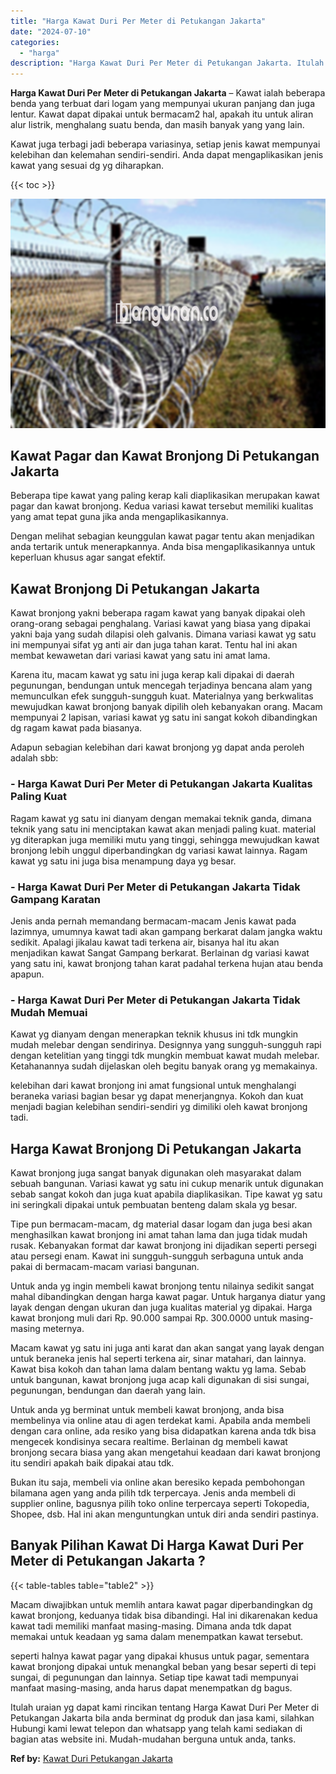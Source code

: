 ```yaml
---
title: "Harga Kawat Duri Per Meter di Petukangan Jakarta"
date: "2024-07-10"
categories: 
  - "harga"
description: "Harga Kawat Duri Per Meter di Petukangan Jakarta. Itulah uraian yg dapat kami rincikan tentang Harga Kawat Duri Per Meter di Petukangan Jakarta bila anda ber..."
---
```


**Harga Kawat Duri Per Meter di Petukangan Jakarta** – Kawat ialah beberapa benda yang terbuat dari logam yang mempunyai ukuran panjang dan juga lentur. Kawat dapat dipakai untuk bermacam2 hal, apakah itu untuk aliran alur listrik, menghalang suatu benda, dan masih banyak yang yang lain.

Kawat juga terbagi jadi beberapa variasinya, setiap jenis kawat mempunyai kelebihan dan kelemahan sendiri-sendiri. Anda dapat mengaplikasikan jenis kawat yang sesuai dg yg diharapkan.

{{< toc >}}

![Harga Kawat Duri Per Meter di Petukangan Jakarta](/images/jual-kawat-murah43.png)

## Kawat Pagar dan Kawat Bronjong Di Petukangan Jakarta

Beberapa tipe kawat yang paling kerap kali diaplikasikan merupakan kawat pagar dan kawat bronjong. Kedua variasi kawat tersebut memiliki kualitas yang amat tepat guna jika anda mengaplikasikannya.

Dengan melihat sebagian keunggulan kawat pagar tentu akan menjadikan anda tertarik untuk menerapkannya. Anda bisa mengaplikasikannya untuk keperluan khusus agar sangat efektif.

## Kawat Bronjong Di Petukangan Jakarta

Kawat bronjong yakni beberapa ragam kawat yang banyak dipakai oleh orang-orang sebagai penghalang. Variasi kawat yang biasa yang dipakai yakni baja yang sudah dilapisi oleh galvanis. Dimana variasi kawat yg satu ini mempunyai sifat yg anti air dan juga tahan karat. Tentu hal ini akan membat kewawetan dari variasi kawat yang satu ini amat lama.

Karena itu, macam kawat yg satu ini juga kerap kali dipakai di daerah pegunungan, bendungan untuk mencegah terjadinya bencana alam yang memunculkan efek sungguh-sungguh kuat. Materialnya yang berkwalitas mewujudkan kawat bronjong banyak dipilih oleh kebanyakan orang. Macam mempunyai 2 lapisan, variasi kawat yg satu ini sangat kokoh dibandingkan dg ragam kawat pada biasanya.

Adapun sebagian kelebihan dari kawat bronjong yg dapat anda peroleh adalah sbb:

### \- Harga Kawat Duri Per Meter di Petukangan Jakarta Kualitas Paling Kuat

Ragam kawat yg satu ini dianyam dengan memakai teknik ganda, dimana teknik yang satu ini menciptakan kawat akan menjadi paling kuat. material yg diterapkan juga memiliki mutu yang tinggi, sehingga mewujudkan kawat bronjong lebih unggul diperbandingkan dg variasi kawat lainnya. Ragam kawat yg satu ini juga bisa menampung daya yg besar.

### \- Harga Kawat Duri Per Meter di Petukangan Jakarta Tidak Gampang Karatan

Jenis anda pernah memandang bermacam-macam Jenis kawat pada lazimnya, umumnya kawat tadi akan gampang berkarat dalam jangka waktu sedikit. Apalagi jikalau kawat tadi terkena air, bisanya hal itu akan menjadikan kawat Sangat Gampang berkarat. Berlainan dg variasi kawat yang satu ini, kawat bronjong tahan karat padahal terkena hujan atau benda apapun.

### \- Harga Kawat Duri Per Meter di Petukangan Jakarta Tidak Mudah Memuai

Kawat yg dianyam dengan menerapkan teknik khusus ini tdk mungkin mudah melebar dengan sendirinya. Designnya yang sungguh-sungguh rapi dengan ketelitian yang tinggi tdk mungkin membuat kawat mudah melebar. Ketahanannya sudah dijelaskan oleh begitu banyak orang yg memakainya.

kelebihan dari kawat bronjong ini amat fungsional untuk menghalangi beraneka variasi bagian besar yg dapat menerjangnya. Kokoh dan kuat menjadi bagian kelebihan sendiri-sendiri yg dimiliki oleh kawat bronjong tadi.

## Harga Kawat Bronjong Di Petukangan Jakarta

Kawat bronjong juga sangat banyak digunakan oleh masyarakat dalam sebuah bangunan. Variasi kawat yg satu ini cukup menarik untuk digunakan sebab sangat kokoh dan juga kuat apabila diaplikasikan. Tipe kawat yg satu ini seringkali dipakai untuk pembuatan benteng dalam skala yg besar.

Tipe pun bermacam-macam, dg material dasar logam dan juga besi akan menghasilkan kawat bronjong ini amat tahan lama dan juga tidak mudah rusak. Kebanyakan format dar kawat bronjong ini dijadikan seperti persegi atau persegi enam. Kawat ini sungguh-sungguh serbaguna untuk anda pakai di bermacam-macam variasi bangunan.

Untuk anda yg ingin membeli kawat bronjong tentu nilainya sedikit sangat mahal dibandingkan dengan harga kawat pagar. Untuk harganya diatur yang layak dengan dengan ukuran dan juga kualitas material yg dipakai. Harga kawat bronjong muli dari Rp. 90.000 sampai Rp. 300.0000 untuk masing-masing meternya.

Macam kawat yg satu ini juga anti karat dan akan sangat yang layak dengan untuk beraneka jenis hal seperti terkena air, sinar matahari, dan lainnya. Kawat bisa kokoh dan tahan lama dalam bentang waktu yg lama. Sebab untuk bangunan, kawat bronjong juga acap kali digunakan di sisi sungai, pegunungan, bendungan dan daerah yang lain.

Untuk anda yg berminat untuk membeli kawat bronjong, anda bisa membelinya via online atau di agen terdekat kami. Apabila anda membeli dengan cara online, ada resiko yang bisa didapatkan karena anda tdk bisa mengecek kondisinya secara realtime. Berlainan dg membeli kawat bronjong secara biasa yang akan mengetahui keadaan dari kawat bronjong itu sendiri apakah baik dipakai atau tdk.

Bukan itu saja, membeli via online akan beresiko kepada pembohongan bilamana agen yang anda pilih tdk terpercaya. Jenis anda membeli di supplier online, bagusnya pilih toko online terpercaya seperti Tokopedia, Shopee, dsb. Hal ini akan menguntungkan untuk diri anda sendiri pastinya.

## Banyak Pilihan Kawat Di Harga Kawat Duri Per Meter di Petukangan Jakarta ?

{{< table-tables table="table2" >}}

Macam diwajibkan untuk memlih antara kawat pagar diperbandingkan dg kawat bronjong, keduanya tidak bisa dibandingi. Hal ini dikarenakan kedua kawat tadi memiliki manfaat masing-masing. Dimana anda tdk dapat memakai untuk keadaan yg sama dalam menempatkan kawat tersebut.

seperti halnya kawat pagar yang dipakai khusus untuk pagar, sementara kawat bronjong dipakai untuk menangkal beban yang besar seperti di tepi sungai, di pegunungan dan lainnya. Setiap tipe kawat tadi mempunyai manfaat masing-masing, anda harus dapat menempatkan dg bagus.

Itulah uraian yg dapat kami rincikan tentang Harga Kawat Duri Per Meter di Petukangan Jakarta bila anda berminat dg produk dan jasa kami, silahkan Hubungi kami lewat telepon dan whatsapp yang telah kami sediakan di bagian atas website ini. Mudah-mudahan berguna untuk anda, tanks.

**Ref by:** [Kawat Duri Petukangan Jakarta](https://id.wikipedia.org/wiki/Kawat)
